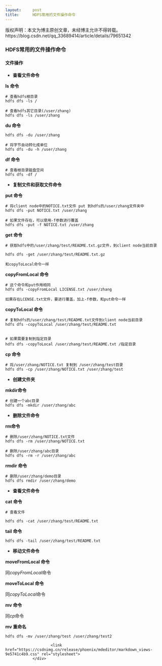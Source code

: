 ```yaml
---
layout:     post
title:      HDFS常用的文件操作命令
---
```

<div id="article_content" class="article_content clearfix csdn-tracking-statistics" data-pid="blog" data-mod="popu_307" data-dsm="post">
								<div class="article-copyright">
					版权声明：本文为博主原创文章，未经博主允许不得转载。					https://blog.csdn.net/qq_33689414/article/details/79651342				</div>
								            <div id="content_views" class="markdown_views prism-atom-one-dark">
							<!-- flowchart 箭头图标 勿删 -->
							<svg xmlns="http://www.w3.org/2000/svg" style="display: none;"><path stroke-linecap="round" d="M5,0 0,2.5 5,5z" id="raphael-marker-block" style="-webkit-tap-highlight-color: rgba(0, 0, 0, 0);"></path></svg>
							<h3 id="hdfs常用的文件操作命令">HDFS常用的文件操作命令</h3>



<h4 id="文件操作">文件操作</h4>

<ul>
<li><strong>查看文件命令</strong></li>
</ul>

<p><strong>ls 命令</strong></p>



<pre class="prettyprint"><code class=" hljs vala"><span class="hljs-preprocessor"># 查看hdfs根目录</span>
hdfs dfs -ls /

<span class="hljs-preprocessor"># 查看hdfs其它目录(/user/zhang)</span>
hdfs dfs -ls /user/zhang</code></pre>

<p><strong>du 命令</strong></p>



<pre class="prettyprint"><code class=" hljs vala">hdfs dfs -du /user/zhang

<span class="hljs-preprocessor"># 将字节自动转化成单位</span>
hdfs dfs -du -h /user/zhang</code></pre>

<p><strong>df 命令</strong></p>



<pre class="prettyprint"><code class=" hljs vala"><span class="hljs-preprocessor"># 查看根目录磁盘空间</span>
hdfs dfs -df /</code></pre>

<ul>
<li><strong>复制文件和获取文件命令</strong></li>
</ul>

<p><strong>put 命令</strong></p>



<pre class="prettyprint"><code class=" hljs vala"><span class="hljs-preprocessor"># 将client node中的NOTICE.txt文件 put 到hdfs的/user/zhang文件夹中</span>
hdfs dfs -put NOTICE.txt /user/zhang

<span class="hljs-preprocessor"># 如果文件存在，可以使用-f参数进行覆盖</span>
hdfs dfs -put -f NOTICE.txt /user/zhang</code></pre>

<p><strong>get 命令</strong></p>



<pre class="prettyprint"><code class=" hljs vala"><span class="hljs-preprocessor"># 获取hdfs中的/user/zhang/test/README.txt.gz文件，到client node当前目录</span>

hdfs dfs -<span class="hljs-keyword">get</span> /user/zhang/test/README.txt.gz

和copyToLocal命令一样</code></pre>

<p><strong>copyFromLocal 命令</strong></p>



<pre class="prettyprint"><code class=" hljs avrasm"><span class="hljs-preprocessor"># 这个命令和put作用相同</span>
hdfs dfs -copyFromLocal LICENSE<span class="hljs-preprocessor">.txt</span> /user/zhang

如果存在LCENSE<span class="hljs-preprocessor">.txt</span>文件，要进行覆盖，加上-f参数，和put命令一样</code></pre>

<p><strong>copyToLocal 命令</strong></p>



<pre class="prettyprint"><code class=" hljs vala"><span class="hljs-preprocessor"># 复制hdfs的/user/zhang/test/README.txt文件到client node当前目录</span>
hdfs dfs -copyToLocal /user/zhang/test/README.txt


<span class="hljs-preprocessor"># 如果需要复制到指定目录</span>
hdfs dfs -copyToLocal /user/zhang/test/README.txt /指定目录</code></pre>

<p><strong>cp 命令</strong></p>



<pre class="prettyprint"><code class=" hljs avrasm"><span class="hljs-preprocessor"># 将/user/zhang/NOTICE.txt 复制到 /user/zhang/test目录</span>
hdfs dfs -<span class="hljs-keyword">cp</span> /user/zhang/NOTICE<span class="hljs-preprocessor">.txt</span> /user/zhang/test</code></pre>

<ul>
<li><strong>创建文件夹</strong></li>
</ul>

<p><strong>mkdir命令</strong></p>



<pre class="prettyprint"><code class=" hljs vala"><span class="hljs-preprocessor"># 创建一个abc目录</span>
hdfs dfs -mkdir /user/zhang/abc</code></pre>

<ul>
<li><strong>删除文件命令</strong></li>
</ul>

<p><strong>rm命令</strong></p>



<pre class="prettyprint"><code class=" hljs vala"><span class="hljs-preprocessor"># 删除/user/zhang/NOTICE.txt文件</span>
hdfs dfs -rm /user/zhang/NOTICE.txt

<span class="hljs-preprocessor"># 删除/user/zhang/abc目录</span>
hdfs dfs -rm -r /user/zhang/abc</code></pre>

<p><strong>rmdir 命令</strong></p>



<pre class="prettyprint"><code class=" hljs vala"><span class="hljs-preprocessor"># 删除/user/zhang/demo目录</span>
hdfs dfs rmdir /user/zhang/demo</code></pre>

<ul>
<li><strong>查看文件命令</strong></li>
</ul>

<p><strong>cat 命令</strong></p>



<pre class="prettyprint"><code class=" hljs vala"><span class="hljs-preprocessor"># 查看文件</span>

hdfs dfs -cat /user/zhang/test/README.txt</code></pre>

<p><strong>tail 命令</strong></p>



<pre class="prettyprint"><code class=" hljs avrasm">hdfs dfs -tail /user/zhang/test/README<span class="hljs-preprocessor">.txt</span></code></pre>

<ul>
<li><strong>移动文件命令</strong></li>
</ul>

<p><strong>moveFromLocal 命令</strong></p>

<p>同<em>copyFromLocal</em>命令</p>

<p><strong>moveToLocal 命令</strong></p>

<p>同<em>copyToLocal</em>命令</p>

<p><strong>mv 命令</strong></p>

<p>同<em>cp</em>命令</p>

<p><strong>mv 重命名</strong></p>



<pre class="prettyprint"><code class=" hljs lasso">hdfs dfs <span class="hljs-attribute">-mv</span> /user/zhang/test /user/zhang/test2</code></pre>            </div>
						<link href="https://csdnimg.cn/release/phoenix/mdeditor/markdown_views-9e5741c4b9.css" rel="stylesheet">
                </div>